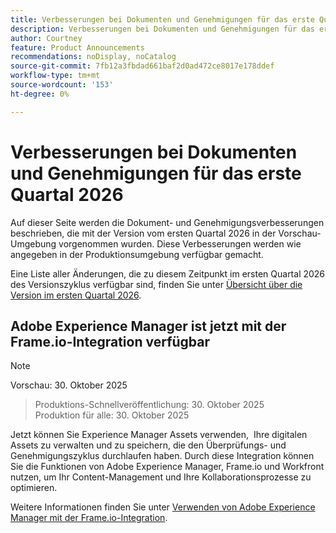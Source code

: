 ```yaml
---
title: Verbesserungen bei Dokumenten und Genehmigungen für das erste Quartal 2026
description: Verbesserungen bei Dokumenten und Genehmigungen für das erste Quartal 2026
author: Courtney
feature: Product Announcements
recommendations: noDisplay, noCatalog
source-git-commit: 7fb12a3fbdad661baf2d0ad472ce8017e178ddef
workflow-type: tm+mt
source-wordcount: '153'
ht-degree: 0%

---
```


# Verbesserungen bei Dokumenten und Genehmigungen für das erste Quartal 2026

Auf dieser Seite werden die Dokument- und Genehmigungsverbesserungen beschrieben, die mit der Version vom ersten Quartal 2026 in der Vorschau-Umgebung vorgenommen wurden. Diese Verbesserungen werden wie angegeben in der Produktionsumgebung verfügbar gemacht.

Eine Liste aller Änderungen, die zu diesem Zeitpunkt im ersten Quartal 2026 des Versionszyklus verfügbar sind, finden Sie unter [Übersicht über die Version im ersten Quartal 2026](/help/quicksilver/product-announcements/product-releases/26-q1-release-activity/26-q1-release-overview.md).


## Adobe Experience Manager ist jetzt mit der Frame.io-Integration verfügbar

>[!NOTE]
>
>Vorschau: 30. Oktober 2025
>>Produktions-Schnellveröffentlichung: 30. Oktober 2025\
>Produktion für alle: 30. Oktober 2025

Jetzt können Sie Experience Manager Assets verwenden, &#x200B; Ihre digitalen Assets zu verwalten und zu speichern, die den Überprüfungs- und Genehmigungszyklus durchlaufen haben. Durch diese Integration können Sie die Funktionen von Adobe Experience Manager, Frame.io und Workfront nutzen, um Ihr Content-Management und Ihre Kollaborationsprozesse zu optimieren.

Weitere Informationen finden Sie unter [Verwenden von Adobe Experience Manager mit der Frame.io-Integration](/help/quicksilver/review-and-approve-work/native-integrations/frame-io/use-aem-with-frame.md).

